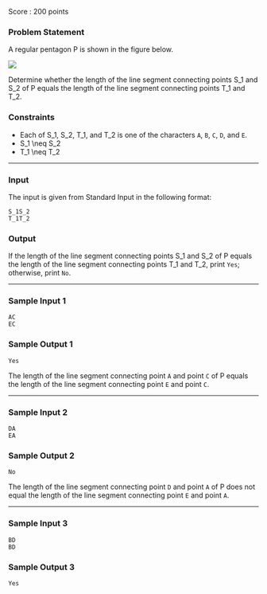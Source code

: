 Score : 200 points

### Problem Statement

A regular pentagon P is shown in the figure below.

![](https://img.atcoder.jp/abc333/2d0c9295b03ff6d808c1ee9125045fc8.png)

Determine whether the length of the line segment connecting points S\_1 and S\_2 of P equals the length of the line segment connecting points T\_1 and T\_2.

### Constraints

* Each of S\_1, S\_2, T\_1, and T\_2 is one of the characters `A`, `B`, `C`, `D`, and `E`.
* S\_1 \neq S\_2
* T\_1 \neq T\_2

---

### Input

The input is given from Standard Input in the following format:

```
S_1S_2
T_1T_2
```

### Output

If the length of the line segment connecting points S\_1 and S\_2 of P equals the length of the line segment connecting points T\_1 and T\_2, print `Yes`; otherwise, print `No`.

---

### Sample Input 1

```
AC
EC
```

### Sample Output 1

```
Yes
```

The length of the line segment connecting point `A` and point `C` of P equals the length of the line segment connecting point `E` and point `C`.

---

### Sample Input 2

```
DA
EA
```

### Sample Output 2

```
No
```

The length of the line segment connecting point `D` and point `A` of P does not equal the length of the line segment connecting point `E` and point `A`.

---

### Sample Input 3

```
BD
BD
```

### Sample Output 3

```
Yes
```